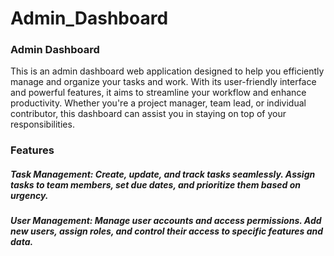 # Admin_Dashboard

### Admin Dashboard

This is an admin dashboard web application designed to help you efficiently manage and organize 
your tasks and work. With its user-friendly interface and powerful features, it aims to streamline your 
workflow and enhance productivity. Whether you're a project manager, team lead, or individual contributor,
this dashboard can assist you in staying on top of your responsibilities.


### Features

##### Task Management: Create, update, and track tasks seamlessly. Assign tasks to team members, set due dates, and prioritize them based on urgency.

##### ******User Management: Manage user accounts and access permissions. Add new users, assign roles, and control their access to specific features and data.******
